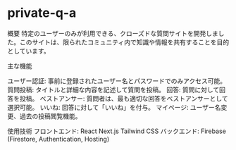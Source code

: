 # private-q-a

概要
特定のユーザーのみが利用できる、クローズドな質問サイトを開発しました。このサイトは、限られたコミュニティ内で知識や情報を共有することを目的としています。

主な機能

ユーザー認証: 事前に登録されたユーザー名とパスワードでのみアクセス可能。
質問投稿: タイトルと詳細な内容を記述して質問を投稿。
回答: 質問に対して回答を投稿。
ベストアンサー: 質問者は、最も適切な回答をベストアンサーとして選択可能。
いいね: 回答に対して「いいね」を付与。
マイページ: ユーザー名変更、過去の投稿閲覧機能。

使用技術
フロントエンド:
React
Next.js
Tailwind CSS
バックエンド:
Firebase (Firestore, Authentication, Hosting)
